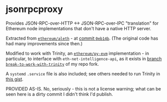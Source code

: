 # jsonrpcproxy

Provides JSON-RPC-over-HTTP <-> JSON-RPC-over-IPC "translation" for
Ethereum node implementations that don't have a native HTTP server.

Extracted from [`ethereum/aleth`](https://github.com/ethereum/aleth) -
at [commit `0eb14b`][script-source]. (The original code has had many
improvements since then.)

Modified to work with Trinity, an
[`ethereum/py-evm`](https://github.com/ethereum/py-evm) implementation -
in particular, to interface with `eth-net-intelligence-api`, as it
exists in [branch `break-to-work-with-trinity`][enia-branch] of my
repo fork.

A `systemd` `.service` file is also included; see others needed to
run Trinity in [this gist][service-files].

PROVIDED AS-IS. No, seriously - this is not a license warning; what
can be seen here is a dirty commit I didn't think I'd publish.

[script-source]: https://raw.githubusercontent.com/ethereum/aleth/0eb14b2b7aea2431f3661690e7d8edb004eae26a/scripts/jsonrpcproxy.py
[enia-branch]: https://github.com/veox/eth-net-intelligence-api/tree/break-to-work-with-trinity
[service-files]: https://gist.github.com/veox/d1ff3f3ac4f3e013b1f03e7077b47add
